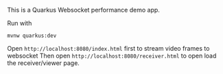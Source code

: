 This is a Quarkus Websocket performance demo app.

Run with
```
mvnw quarkus:dev
```

Open `http://localhost:8080/index.html` first to stream video frames to websocket
Then open `http://localhost:8080/receiver.html` to open load the receiver/viewer page. 